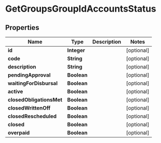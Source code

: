 

# GetGroupsGroupIdAccountsStatus

## Properties

Name | Type | Description | Notes
------------ | ------------- | ------------- | -------------
**id** | **Integer** |  |  [optional]
**code** | **String** |  |  [optional]
**description** | **String** |  |  [optional]
**pendingApproval** | **Boolean** |  |  [optional]
**waitingForDisbursal** | **Boolean** |  |  [optional]
**active** | **Boolean** |  |  [optional]
**closedObligationsMet** | **Boolean** |  |  [optional]
**closedWrittenOff** | **Boolean** |  |  [optional]
**closedRescheduled** | **Boolean** |  |  [optional]
**closed** | **Boolean** |  |  [optional]
**overpaid** | **Boolean** |  |  [optional]



